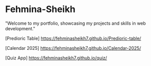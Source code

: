 # Fehmina-Sheikh
"Welcome to my portfolio, showcasing my projects and skills in web development."

[Predioric Table] https://fehminasheikh7.github.io/Predioric-table/

[Calendar 2025] https://fehminasheikh7.github.io/Calendar-2025/

[Quiz App] https://fehminasheikh7.github.io/quiz/
